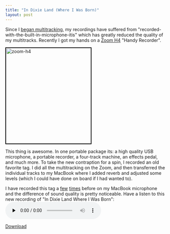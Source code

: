 ```yaml
---
title: "In Dixie Land (Where I Was Born)"
layout: post
---
```


Since I <a href="http://blog.classicalcode.com/?p=57">began multitracking</a>, my recordings have suffered from "recorded-with-the-built-in-microphone-itis" which has greatly reduced the quality of my multitracks. Recently I got my hands on a <a href="http://www.amazon.com/Zoom-ZOO-H4-Handy-Recorder/dp/B000LGA2K6">Zoom H4</a> "Handy Recorder".

<a href="{{ site.url }}/uploads/2009/05/zoom-h4.jpg"><img class="alignright size-medium wp-image-498" style="border: 2px solid black;" title="zoom-h4" src="{{ site.url }}/uploads/2009/05/zoom-h4-266x300.jpg" alt="zoom-h4" width="266" height="300" /></a>

This thing is awesome. In one portable package its: a high quality USB microphone, a portable recorder, a four-track machine, an effects pedal, and much more. To take the new contraption for a spin, I recorded an old favorite tag. I did all the multitracking on the Zoom, and then transferred the individual tracks to my MacBook where I added reverb and adjusted some levels (which I could have done on board if I had wanted to).

I have recorded this tag a <a href="http://blog.classicalcode.com/?p=86">few</a> <a href="http://blog.classicalcode.com/?p=94">times</a> before on my MacBook microphone and the difference of sound quality is pretty noticeable. Have a listen to this new recording of "In Dixie Land Where I Was Born":
<audio id="wp_mep_30" src="{{ site.url }}/uploads/2009/05/in-dixie-land.mp3" type="audio/mp3"    controls="controls" preload="none"  ></audio>

<a href="{{ site.url }}/uploads/2009/05/in-dixie-land.mp3">Download</a>
